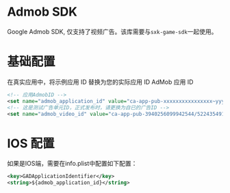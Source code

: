 # Admob SDK
Google Admob SDK, 仅支持了视频广告。该库需要与`sxk-game-sdk`一起使用。

# 基础配置
在真实应用中，将示例应用 ID 替换为您的实际应用 ID AdMob 应用 ID
```xml
<!-- 应用AdmobID -->
<set name="admob_application_id" value="ca-app-pub-xxxxxxxxxxxxxxxx~yyyyyyyyyy"/>
<!-- 这是测试广告单元ID，正式发布时，请更换为自已的广告ID -->
<set name="admob_video_id" value="ca-app-pub-3940256099942544/5224354917"/>
```

# IOS 配置
如果是IOS端，需要在info.plist中配置如下配置：
```xml
<key>GADApplicationIdentifier</key>
<string>${admob_application_id}</string>
```